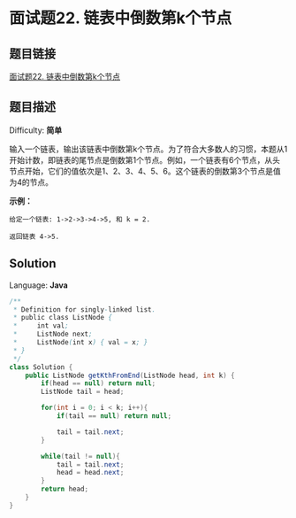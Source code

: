 # 面试题22. 链表中倒数第k个节点

## 题目链接

[面试题22\. 链表中倒数第k个节点](https://leetcode-cn.com/problems/lian-biao-zhong-dao-shu-di-kge-jie-dian-lcof/)

## 题目描述

Difficulty: **简单**

输入一个链表，输出该链表中倒数第k个节点。为了符合大多数人的习惯，本题从1开始计数，即链表的尾节点是倒数第1个节点。例如，一个链表有6个节点，从头节点开始，它们的值依次是1、2、3、4、5、6。这个链表的倒数第3个节点是值为4的节点。

**示例：**

```
给定一个链表: 1->2->3->4->5, 和 k = 2.

返回链表 4->5.
```

## Solution

Language: **Java**

```java
​/**
 * Definition for singly-linked list.
 * public class ListNode {
 *     int val;
 *     ListNode next;
 *     ListNode(int x) { val = x; }
 * }
 */
class Solution {
    public ListNode getKthFromEnd(ListNode head, int k) {
        if(head == null) return null;
        ListNode tail = head;

        for(int i = 0; i < k; i++){
            if(tail == null) return null;

            tail = tail.next;
        }

        while(tail != null){
            tail = tail.next;
            head = head.next;
        }
        return head;
    }
}
```